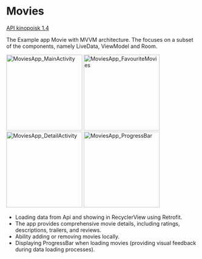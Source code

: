 # Movies
[API kinopoisk 1.4](https://api.kinopoisk.dev/documentation/)

The Example app Movie with MVVM architecture. The focuses on a subset of the components, namely LiveData, ViewModel and Room.
<p>
  
 <img width="200px" src="https://github.com/unoth/Movies/assets/96779254/85c603e7-c99f-47a5-84ca-f6097c69dfa7" alt="MoviesApp_MainActivity"/>
 <img width="200px" src="https://github.com/unoth/Movies/assets/96779254/0048e0b6-2a40-4b40-a9af-a8f3ead42390" alt="MoviesApp_FavouriteMovies"/>
 <img width="200px" src="https://github.com/unoth/Movies/assets/96779254/ec9ba70b-1d6c-4129-8469-0e1ec5d80499" alt="MoviesApp_DetailActivity"/>
 <img width="200px" src="https://github.com/unoth/Movies/assets/96779254/2a854135-02ad-4505-8a4f-e048cf1f7111" alt="MoviesApp_ProgressBar"/>

</p>

- Loading data from Api and showing in RecyclerView using Retrofit.
- The app provides comprehensive movie details, including ratings, descriptions, trailers, and reviews.
- Ability adding or removing movies locally.
- Displaying ProgressBar when loading movies (providing visual feedback during data loading processes).

